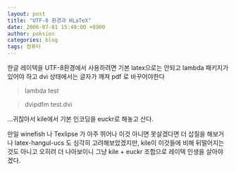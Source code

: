 ```yaml
---
layout: post
title: "UTF-8 환경과 HLaTeX"
date: 2006-07-01 15:49:00 +0900
author: poksion
categories: blog
tags: 컴퓨터
---
```


한글 레이텍을 UTF-8환경에서 사용하려면 기본 latex으로는 안되고 lambda 패키지가 있어야 하고 dvi 상태에서는 글자가 깨져 pdf 로 바꾸어야한다

> lambda test

> dvipdfm test.dvi

...귀찮아서 kile에서 기본 인코딩을 euckr로 해놓고 산다.

만일 winefish 나 Texlipse 가 아주 뛰어나 이것 아니면 못살겠다면 더 삽질을 해보거나 latex-hangul-ucs 도 심각히 고려해보았겠지만, kile이 이것들에 비해 뒤떨어지는것도 아니고 오히려 더 나아보이니 그냥 kile + euckr 조합으로 레이텍 인생을 살아야 겠다.

